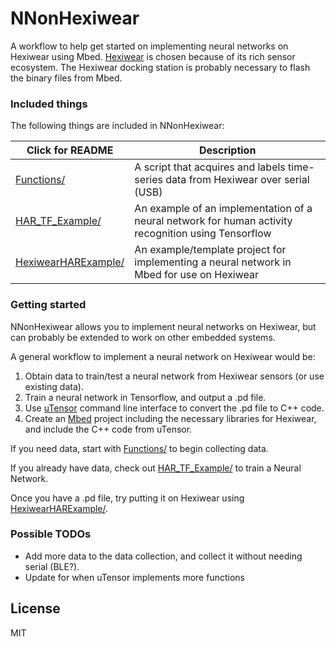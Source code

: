 # NNonHexiwear

A workflow to help get started on implementing neural networks on Hexiwear using Mbed. [Hexiwear] is chosen because of its rich sensor ecosystem. The Hexiwear docking station is probably necessary to flash the binary files from Mbed.

### Included things

The following things are included in NNonHexiwear:

| Click for README | Description |
| --------- | ----------- |
| [Functions/] | A script that acquires and labels time-series data from Hexiwear over serial (USB) |
| [HAR_TF_Example/] | An example of an implementation of a neural network for human activity recognition using Tensorflow |
| [HexiwearHARExample/] | An example/template project for implementing a neural network in Mbed for use on Hexiwear |

### Getting started

NNonHexiwear allows you to implement neural networks on Hexiwear, but can probably be extended to work on other embedded systems.

A general workflow to implement a neural network on Hexiwear would be:
  1. Obtain data to train/test a neural network from Hexiwear sensors (or use existing data).
  2. Train a neural network in Tensorflow, and output a .pd file.
  3. Use [uTensor] command line interface to convert the .pd file to C++ code.
  4. Create an [Mbed] project including the necessary libraries for Hexiwear, and include the C++ code from uTensor.

If you need data, start with [Functions/] to begin collecting data.

If you already have data, check out [HAR_TF_Example/] to train a Neural Network.

Once you have a .pd file, try putting it on Hexiwear using [HexiwearHARExample/].

### Possible TODOs

 - Add more data to the data collection, and collect it without needing serial (BLE?).
 - Update for when uTensor implements more functions

License
----

MIT

[//]: # (These are reference links used in the body of this note and get stripped out when the markdown processor does its job. There is no need to format nicely because it shouldn't be seen. Thanks SO - http://stackoverflow.com/questions/4823468/store-comments-in-markdown-syntax)

   [Hexiwear]: <https://www.hexiwear.com/>
   [uTensor]: <https://github.com/uTensor/uTensor>
   [Mbed]: <https://os.mbed.com/platforms/Hexiwear/>
   [Functions/]: <https://github.com/hisroar/NNonHexiwear/tree/master/Functions>
   [HAR_TF_Example/]: <https://github.com/hisroar/NNonHexiwear/tree/master/HAR_TF_Example>
   [HexiwearHARExample/]: <https://github.com/hisroar/NNonHexiwear/tree/master/HexiwearHARExample>
